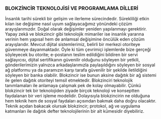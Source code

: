 ### BLOKZİNCİR TEKNOLOJİSİ VE PROGRAMLAMA DİLLERİ

İnsanlık tarihi sürekli bir gelişim ve ilerleme sürecindedir. Sürekliliği etkin kılan ise değişime nasıl uyum sağlayacağımız yönündeki çözüm arayışlarımızdır. Doğal olarak değişimler yeniden yapılanmayı gerektirir. Yapay zekâ ve blokzincir gibi teknolojik mimariler ise insanlık yararına verinin hem yapısal hem de anlamsal değişimine öncülük eden çözüm arayışlarıdır. Mevcut dijital sistemlerimiz, belirli bir merkezi otoriteye güvenmeye dayanmaktadır. Öyle ki tüm çevrimiçi işlemlerde bize gerçeği söyleyecek bu otorite; e-postanın teslim edildiğini bildiren bir servi sağlayıcısı, dijital sertifikanın güvenilir olduğunu söyleyen bir yetkili, gönderilerimizin yalnızca arkadaşlarımızla paylaşıldığını söyleyen bir sosyal ağ platformu ya da paramızın karşı tarafa güvenilir bir şekilde iletildiğini söyleyen bir banka olabilir. Blokzincir ise bunun aksine dağıtık bir ağ sistemi ile gelen dağıtık otoriteyi temsil etmektedir. Blokzinciri teknolojik tanımlamaları ile anlamaya çalışmak pek de kolay olmayabilir. Çünkü blokzincir tek bir teknolojiden ziyade birçok teknoloji ve konseptten faydalanan bir veri işleme modelidir. Dolayısıyla blokzincirin ne olduğuna hem teknik hem de sosyal faydaları açısından bakmak daha doğru olacaktır. Teknik açıdan bakacak olursak blokzincir; protokol, ağ ve uygulama katmanları ile dağıtık defter teknolojilerinin bir alt kümesidir diyebiliriz. 
